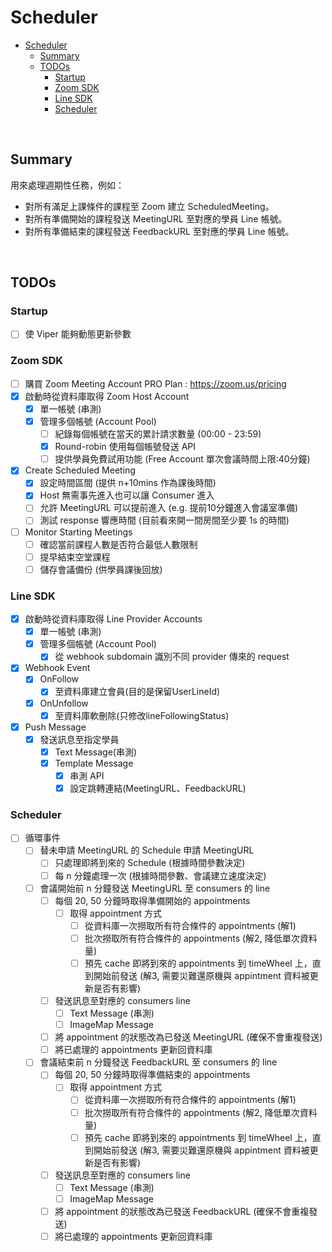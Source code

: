 # Scheduler

- [Scheduler](#scheduler)
  - [Summary](#summary)
  - [TODOs](#todos)
    - [Startup](#startup)
    - [Zoom SDK](#zoom-sdk)
    - [Line SDK](#line-sdk)
    - [Scheduler](#scheduler-1)

<br>

## Summary

用來處理週期性任務，例如：

- 對所有滿足上課條件的課程至 Zoom 建立 ScheduledMeeting。
- 對所有準備開始的課程發送 MeetingURL 至對應的學員 Line 帳號。
- 對所有準備結束的課程發送 FeedbackURL 至對應的學員 Line 帳號。

<br>

## TODOs

### Startup

- [ ] 使 Viper 能夠動態更新參數

### Zoom SDK

- [ ] 購買 Zoom Meeting Account PRO Plan : https://zoom.us/pricing
- [x] 啟動時從資料庫取得 Zoom Host Account
  - [x] 單一帳號 (串測)
  - [x] 管理多個帳號 (Account Pool)
    - [ ] 紀錄每個帳號在當天的累計請求數量 (00:00 - 23:59)
    - [x] Round-robin 使用每個帳號發送 API
    - [ ] 提供學員免費試用功能 (Free Account 單次會議時間上限:40分鐘)
- [x] Create Scheduled Meeting
  - [x] 設定時間區間 (提供 n+10mins 作為課後時間)
  - [x] Host 無需事先進入也可以讓 Consumer 進入
  - [ ] 允許 MeetingURL 可以提前進入 (e.g. 提前10分鐘進入會議室準備)
  - [ ] 測試 response 響應時間 (目前看來開一間房間至少要 1s 的時間)
- [ ] Monitor Starting Meetings
  - [ ] 確認當前課程人數是否符合最低人數限制
  - [ ] 提早結束空堂課程
  - [ ] 儲存會議備份 (供學員課後回放)

### Line SDK

- [x] 啟動時從資料庫取得 Line Provider Accounts
  - [x] 單一帳號 (串測)
  - [x] 管理多個帳號 (Account Pool)
    - [x] 從 webhook subdomain 識別不同 provider 傳來的 request
- [x] Webhook Event
  - [x] OnFollow
    - [x] 至資料庫建立會員(目的是保留UserLineId)
  - [x] OnUnfollow
    - [x] 至資料庫軟刪除(只修改lineFollowingStatus)
- [x] Push Message
  - [x] 發送訊息至指定學員
    - [x] Text Message(串測)
    - [x] Template Message
      - [x] 串測 API
      - [x] 設定跳轉連結(MeetingURL、FeedbackURL)

### Scheduler

- [ ] 循環事件
  - [ ] 替未申請 MeetingURL 的 Schedule 申請 MeetingURL
    - [ ] 只處理即將到來的 Schedule (根據時間參數決定)
    - [ ] 每 n 分鐘處理一次 (根據時間參數、會議建立速度決定)
  - [ ] 會議開始前 n 分鐘發送 MeetingURL 至 consumers 的 line
    - [ ] 每個 20, 50 分鐘時取得準備開始的 appointments 
      - [ ] 取得 appointment 方式
        - [ ] 從資料庫一次撈取所有符合條件的 appointments (解1)
        - [ ] 批次撈取所有符合條件的 appointments (解2, 降低單次資料量)
        - [ ] 預先 cache 即將到來的 appointments 到 timeWheel 上，直到開始前發送 (解3, 需要災難還原機與 appintment 資料被更新是否有影響)
    - [ ] 發送訊息至對應的 consumers line
      - [ ] Text Message (串測)
      - [ ] ImageMap Message
    - [ ] 將 appointment 的狀態改為已發送 MeetingURL (確保不會重複發送)
    - [ ] 將已處理的 appointments 更新回資料庫
  - [ ] 會議結束前 n 分鐘發送 FeedbackURL 至 consumers 的 line
    - [ ] 每個 20, 50 分鐘時取得準備結束的 appointments 
      - [ ] 取得 appointment 方式
        - [ ] 從資料庫一次撈取所有符合條件的 appointments (解1)
        - [ ] 批次撈取所有符合條件的 appointments (解2, 降低單次資料量)
        - [ ] 預先 cache 即將到來的 appointments 到 timeWheel 上，直到開始前發送 (解3, 需要災難還原機與 appintment 資料被更新是否有影響)
    - [ ] 發送訊息至對應的 consumers line
      - [ ] Text Message (串測)
      - [ ] ImageMap Message
    - [ ] 將 appointment 的狀態改為已發送 FeedbackURL (確保不會重複發送)
    - [ ] 將已處理的 appointments 更新回資料庫
